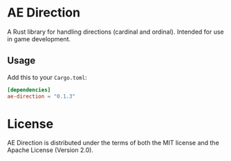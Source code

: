 # AE Direction

A Rust library for handling directions (cardinal and ordinal).  Intended for use in game development.

## Usage

Add this to your `Cargo.toml`:

```toml
[dependencies]
ae-direction = "0.1.3"
```
# License

AE Direction is distributed under the terms of both the MIT license and the
Apache License (Version 2.0).